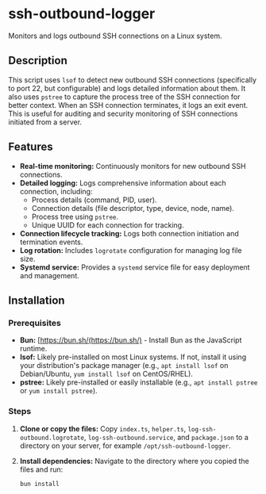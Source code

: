 # ssh-outbound-logger

Monitors and logs outbound SSH connections on a Linux system.

## Description

This script uses `lsof` to detect new outbound SSH connections (specifically to port 22, but configurable) and logs detailed information about them. It also uses `pstree` to capture the process tree of the SSH connection for better context. When an SSH connection terminates, it logs an exit event. This is useful for auditing and security monitoring of SSH connections initiated from a server.

## Features

- **Real-time monitoring:** Continuously monitors for new outbound SSH connections.
- **Detailed logging:** Logs comprehensive information about each connection, including:
  - Process details (command, PID, user).
  - Connection details (file descriptor, type, device, node, name).
  - Process tree using `pstree`.
  - Unique UUID for each connection for tracking.
- **Connection lifecycle tracking:** Logs both connection initiation and termination events.
- **Log rotation:** Includes `logrotate` configuration for managing log file size.
- **Systemd service:** Provides a `systemd` service file for easy deployment and management.

## Installation

### Prerequisites

- **Bun:** [https://bun.sh/(https://bun.sh/) - Install Bun as the JavaScript runtime.
- **lsof:** Likely pre-installed on most Linux systems. If not, install it using your distribution's package manager (e.g., `apt install lsof` on Debian/Ubuntu, `yum install lsof` on CentOS/RHEL).
- **pstree:** Likely pre-installed or easily installable (e.g., `apt install pstree` or `yum install pstree`).

### Steps

1. **Clone or copy the files:** Copy `index.ts`, `helper.ts`, `log-ssh-outbound.logrotate`, `log-ssh-outbound.service`, and `package.json` to a directory on your server, for example `/opt/ssh-outbound-logger`.

2. **Install dependencies:** Navigate to the directory where you copied the files and run:

   ```bash
   bun install
   ```
